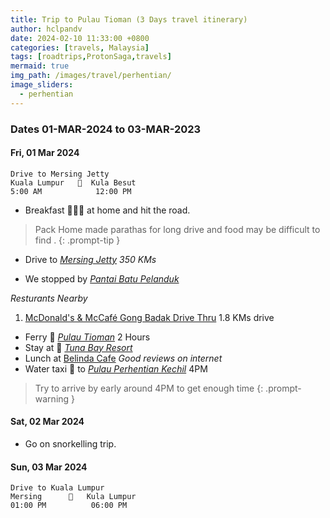 ```yaml
---
title: Trip to Pulau Tioman (3 Days travel itinerary)
author: hclpandv
date: 2024-02-10 11:33:00 +0800
categories: [travels, Malaysia]
tags: [roadtrips,ProtonSaga,travels]
mermaid: true
img_path: /images/travel/perhentian/
image_sliders:
  - perhentian
---
```


### Dates 01-MAR-2024 to 03-MAR-2023

#### Fri, 01 Mar 2024

```
Drive to Mersing Jetty
Kuala Lumpur   🚗  Kula Besut 
5:00 AM            12:00 PM   
```  

* Breakfast 🍵🍔🍟 at home and hit the road.

> Pack Home made parathas for long drive and food may be difficult to find .
{: .prompt-tip }

* Drive to [*Mersing Jetty*](https://maps.app.goo.gl/1bjBjo7CkWMB8eWw6) *350 KMs*

* We stopped by [*Pantai Batu Pelanduk*](https://www.google.com/maps/place/Pantai+Batu+Pelanduk/@4.8276183,103.317537,12z/data=!4m10!1m3!2m2!1sAttractions!6e1!3m5!1s0x31c8046f6088ee2f:0xb5088d53f41668e2!8m2!3d4.8276245!4d103.4171231!15sCgtBdHRyYWN0aW9uc5IBEnRvdXJpc3RfYXR0cmFjdGlvbg) 

*Resturants Nearby* 

1. [McDonald's & McCafé Gong Badak Drive Thru](https://goo.gl/maps/uvohxXvEQba7xVBs7) 1.8 KMs drive


* Ferry 🚤 [*Pulau Tioman*](https://goo.gl/maps/PBws5bNZeVbzFohX6)  2 Hours
* Stay at 🏨 [*Tuna Bay Resort*](https://goo.gl/maps/PfzeEdkavxPopLVT9)
* Lunch at [Belinda Cafe](https://goo.gl/maps/X7SdzEKwFoqxrkKc7) *Good reviews on internet* 
* Water taxi 🚤 to [*Pulau Perhentian Kechil*](https://goo.gl/maps/1p1mWqFcQ2JBoGG19) 4PM

> Try to arrive by early around 4PM to get enough time
{: .prompt-warning }


#### Sat, 02 Mar 2024

* Go on snorkelling trip.

#### Sun, 03 Mar 2024

```
Drive to Kuala Lumpur
Mersing      🚗   Kula Lumpur 
01:00 PM          06:00 PM   
```  
